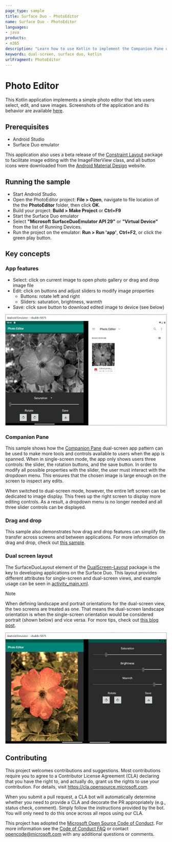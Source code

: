 ```yaml
---
page_type: sample
title: Surface Duo - PhotoEditor
name: Surface Duo - PhotoEditor
languages:
- java
products:
- m365
description: "Learn how to use Kotlin to implement the Companion Pane dual-screen pattern and drag/drop features in an app for the Surface Duo."
keywords: dual-screen, surface duo, kotlin
urlFragment: PhotoEditor
---
```


# Photo Editor

This Kotlin application implements a simple photo editor that lets users select, edit, and save images. Screenshots of the application and its behavior are available [here](screenshots/).

## Prerequisites

* Android Studio
* Surface Duo emulator

This application also uses a beta release of the [Constraint Layout](https://developer.android.com/jetpack/androidx/releases/constraintlayout) package to facilitate image editing with the ImageFilterView class, and all button icons were downloaded from the [Android Material Design](https://material.io/resources/icons/?style=baseline) website.

## Running the sample

* Start Android Studio.
* Open the PhotoEditor project: **File > Open**, navigate to file location of the  the **PhotoEditor** folder, then click **OK**.
* Build your project: **Build > Make Project** or **Ctrl+F9**
* Start the Surface Duo emulator
* Select **"Microsoft SurfaceDuoEmulator API 29"** or **"Virtual Device"** from the list of Running Devices.
* Run the project on the emulator: **Run > Run 'app'**, **Ctrl+F2**, or click the green play button.

## Key concepts

### App features

* Select: click on current image to open photo gallery or drag and drop image file
* Edit: click on buttons and adjust sliders to modify image properties
  - Buttons: rotate left and right
  - Sliders: saturation, brightness, warmth
* Save: click save button to download edited image to device (see below)

![PhotoEditor app on left screen with edited image and photo gallery on right screen displaying the same edited image after it was saved](screenshots/save_feature.png)

### Companion Pane

This sample shows how the [Companion Pane](https://docs.microsoft.com/dual-screen/introduction#companion-pane) dual-screen app pattern can be used to make more tools and controls available to users when the app is spanned. When in single-screen mode, the app only shows users three controls: the slider, the rotation buttons, and the save button. In order to modify all possible properties with the slider, the user must interact with the dropdown menu. This ensures that the chosen image is large enough on the screen to inspect any edits.

When switched to dual-screen mode, however, the entire left screen can be dedicated to image display. This frees up the right screen to display more editing controls. As a result, a dropdown menu is no longer needed and all three slider controls can be displayed.

### Drag and drop

This sample also demonstrates how drag and drop features can simplify file transfer across screens and between applications. For more information on drag and drop, check out [this sample](https://github.com/microsoft/surface-duo-sdk-samples-kotlin/tree/master/draganddrop).

### Dual screen layout

The SurfaceDuoLayout element of the [DualScreen-Layout](https://docs.microsoft.com/dual-screen/android/api-reference/dualscreen-layout?tabs=java) package is the key to developing applications on the Surface Duo. This layout provides different attributes for single-screen and dual-screen views, and example usage can be seen in [activity_main.xml](app/src/main/res/layout/activity_main.xml).

> [!NOTE]
> When defining landscape and portrait orientations for the dual-screen view, the two screens are treated as one. That means the dual-screen landscape orientation is when the single-screen orientation would be considered portrait (shown below) and vice versa. For more tips, check out [this blog post](https://devblogs.microsoft.com/surface-duo/introducing-dual-screen-layouts-android/).

![Dual-screen landscape view](screenshots/dual_screen_landscape.png)

## Contributing

This project welcomes contributions and suggestions.  Most contributions require you to agree to a
Contributor License Agreement (CLA) declaring that you have the right to, and actually do, grant us
the rights to use your contribution. For details, visit https://cla.opensource.microsoft.com.

When you submit a pull request, a CLA bot will automatically determine whether you need to provide
a CLA and decorate the PR appropriately (e.g., status check, comment). Simply follow the instructions
provided by the bot. You will only need to do this once across all repos using our CLA.

This project has adopted the [Microsoft Open Source Code of Conduct](https://opensource.microsoft.com/codeofconduct/).
For more information see the [Code of Conduct FAQ](https://opensource.microsoft.com/codeofconduct/faq/) or
contact [opencode@microsoft.com](mailto:opencode@microsoft.com) with any additional questions or comments.

